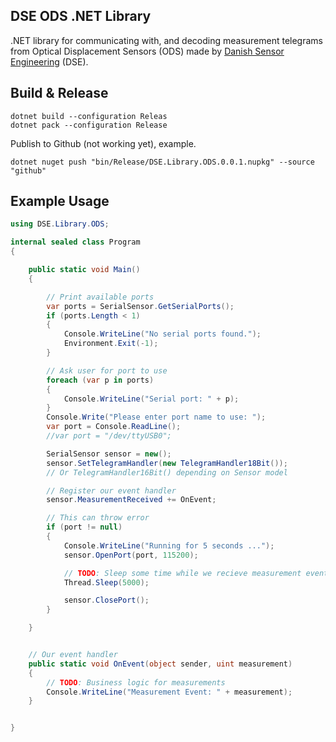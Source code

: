 DSE ODS .NET Library
--------------------

.NET library for communicating with, and decoding measurement telegrams from Optical Displacement Sensors (ODS) made by [Danish Sensor Engineering](https://www.danish-sensor-engineering.com) (DSE).


## Build & Release


```shell
dotnet build --configuration Releas
dotnet pack --configuration Release
```

Publish to Github (not working yet), example.

```shell
dotnet nuget push "bin/Release/DSE.Library.ODS.0.0.1.nupkg" --source "github"
```


## Example Usage

```c#
using DSE.Library.ODS;

internal sealed class Program
{

    public static void Main()
    {

        // Print available ports
        var ports = SerialSensor.GetSerialPorts();
        if (ports.Length < 1)
        {
            Console.WriteLine("No serial ports found.");
            Environment.Exit(-1);
        }

        // Ask user for port to use
        foreach (var p in ports)
        {
            Console.WriteLine("Serial port: " + p);
        }
        Console.Write("Please enter port name to use: ");
        var port = Console.ReadLine();
        //var port = "/dev/ttyUSB0";

        SerialSensor sensor = new();
        sensor.SetTelegramHandler(new TelegramHandler18Bit());  
        // Or TelegramHandler16Bit() depending on Sensor model

        // Register our event handler
        sensor.MeasurementReceived += OnEvent;

        // This can throw error
        if (port != null)
        {
            Console.WriteLine("Running for 5 seconds ...");
            sensor.OpenPort(port, 115200);

            // TODO: Sleep some time while we recieve measurement events
            Thread.Sleep(5000);

            sensor.ClosePort();
        }

    }


    // Our event handler
    public static void OnEvent(object sender, uint measurement)
    {
        // TODO: Business logic for measurements
        Console.WriteLine("Measurement Event: " + measurement);
    }


}
```